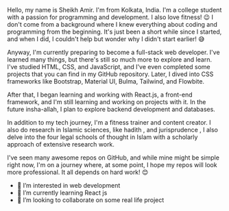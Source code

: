 

Hello, my name is Sheikh Amir. I'm from Kolkata, India. I'm a college student with a passion for programming and development. I also love fitness! 😉 I don't come from a background where I knew everything about coding and programming from the beginning. It's just been a short while since I started, and when I did, I couldn't help but wonder why I didn't start earlier! 😅

Anyway, I'm currently preparing to become a full-stack web developer. I've learned many things, but there's still so much more to explore and learn. I've studied HTML, CSS, and JavaScript, and I've even completed some projects that you can find in my GitHub repository. Later, I dived into CSS frameworks like Bootstrap, Material UI, Bulma, Tailwind, and Flowbite.

After that, I began learning and working with React.js, a front-end framework, and I'm still learning and working on projects with it. In the future insha-allah, I plan to explore backend development and databases.

In addition to my tech journey, I'm a fitness trainer and content creator. I also do research in Islamic sciences, like  hadith , and jurisprudence , I also delve into the four legal schools of thought in Islam with a scholarly approach of extensive research work.

I've seen many awesome repos on GitHub, and while mine might be simple right now, I'm on a journey where, at some point, I hope my repos will look more professional. It all depends on hard work! 😊







- 👀 I’m interested in web development
- 🌱 I’m currently learning React js
- 💞️ I’m looking to collaborate on some real life project


<!---
sheikhamir1/sheikhamir1 is a ✨ special ✨ repository because its `README.md` (this file) appears on your GitHub profile.
You can click the Preview link to take a look at your changes.
--->

